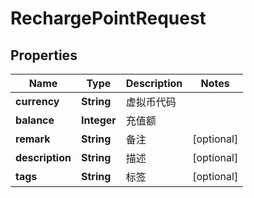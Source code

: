 

# RechargePointRequest


## Properties

| Name | Type | Description | Notes |
|------------ | ------------- | ------------- | -------------|
|**currency** | **String** | 虚拟币代码 |  |
|**balance** | **Integer** | 充值额 |  |
|**remark** | **String** | 备注 |  [optional] |
|**description** | **String** | 描述 |  [optional] |
|**tags** | **String** | 标签 |  [optional] |



